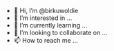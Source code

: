 - 👋 Hi, I’m @birkuwoldie
- 👀 I’m interested in ...
- 🌱 I’m currently learning ...
- 💞️ I’m looking to collaborate on ...
- 📫 How to reach me ...

<!---
birkuwoldie/birkuwoldie is a ✨ special ✨ repository because its `README.md` (this file) appears on your GitHub profile.
You can click the Preview link to take a look at your changes.
--->
